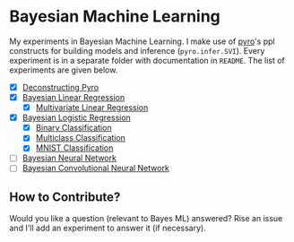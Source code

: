 # Bayesian Machine Learning

My experiments in Bayesian Machine Learning.
I make use of [pyro](http://pyro.ai/)'s ppl constructs for building models and inference (`pyro.infer.SVI`).
Every experiment is in a separate folder with documentation in `README`.
The list of experiments are given below.

- [x] [Deconstructing Pyro](minipyro/README.md)
- [x] [Bayesian Linear Regression](bayesian-linear-regression)
  - [x] [Multivariate Linear Regression](bayesian-linear-regression/README.md#multivariate-linear-regression)
- [x] [Bayesian Logistic Regression](bayesian-logistic-regression)
  - [x] [Binary Classification](bayesian-logistic-regression)
  - [x] [Multiclass Classification](bayesian-logistic-regression/README.md#multi-class-logistic-regression)
  - [x] [MNIST Classification](bayesian-logistic-regression/README.md#mnist)
- [ ] [Bayesian Neural Network](bayesian-neural-network/)
- [ ] [Bayesian Convolutional Neural Network](#)

## How to Contribute?

Would you like a question (relevant to Bayes ML) answered? Rise an issue and I'll add an experiment to answer it (if necessary).
